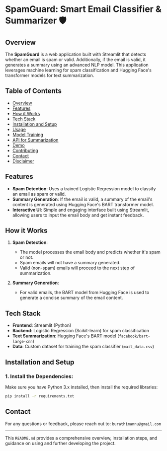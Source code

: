 # **SpamGuard: Smart Email Classifier & Summarizer** 🛡️

## **Overview**
The **SpamGuard** is a web application built with Streamlit that detects whether an email is spam or valid. Additionally, if the email is valid, it generates a summary using an advanced NLP model. This application leverages machine learning for spam classification and Hugging Face's transformer models for text summarization.

## **Table of Contents**
- [Overview](#overview)
- [Features](#features)
- [How it Works](#how-it-works)
- [Tech Stack](#tech-stack)
- [Installation and Setup](#installation-and-setup)
- [Usage](#usage)
- [Model Training](#model-training)
- [API for Summarization](#api-for-summarization)
- [Demo](#demo)
- [Contributing](#contributing)
- [Contact](#contact)
- [Disclaimer](#disclaimer)

## **Features**
- **Spam Detection**: Uses a trained Logistic Regression model to classify an email as spam or valid.
- **Summary Generation**: If the email is valid, a summary of the email's content is generated using Hugging Face's BART transformer model.
- **Interactive UI**: Simple and engaging interface built using Streamlit, allowing users to input the email body and get instant feedback.

## **How it Works**
1. **Spam Detection**:
   - The model processes the email body and predicts whether it's spam or not.
   - Spam emails will not have a summary generated.
   - Valid (non-spam) emails will proceed to the next step of summarization.

2. **Summary Generation**:
   - For valid emails, the BART model from Hugging Face is used to generate a concise summary of the email content.

## **Tech Stack**
- **Frontend**: Streamlit (Python)
- **Backend**: Logistic Regression (Scikit-learn) for spam classification
- **Text Summarization**: Hugging Face's BART model (`facebook/bart-large-cnn`)
- **Data**: Custom dataset for training the spam classifier (`mail_data.csv`)

## **Installation and Setup**

### 1. Install the Dependencies:
Make sure you have Python 3.x installed, then install the required libraries:

```bash
pip install -r requirements.txt
```
## Contact
For any questions or feedback, please reach out to: `burathimannu@gmail.com`

---

This `README.md` provides a comprehensive overview, installation steps, and guidance on using and further developing the project.
